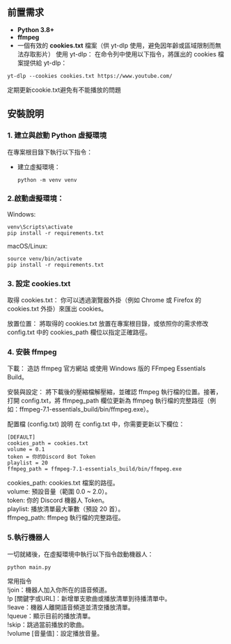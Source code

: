 ## 前置需求

- **Python 3.8+**  
- **ffmpeg**  
- 一個有效的 **cookies.txt** 檔案（供 yt-dlp 使用，避免因年齡或區域限制而無法存取影片）
使用 yt-dlp：
在命令列中使用以下指令，將匯出的 cookies 檔案提供給 yt-dlp：
```
yt-dlp --cookies cookies.txt https://www.youtube.com/
```
定期更新cookie.txt避免有不能播放的問題
## 安裝說明

### 1. 建立與啟動 Python 虛擬環境

在專案根目錄下執行以下指令：

- 建立虛擬環境：
  ```
  python -m venv venv
  ```
### 2.啟動虛擬環境：
Windows:
```
venv\Scripts\activate
pip install -r requirements.txt
```
macOS/Linux:
```
source venv/bin/activate
pip install -r requirements.txt
```
### 3. 設定 cookies.txt
取得 cookies.txt：
你可以透過瀏覽器外掛（例如 Chrome 或 Firefox 的 cookies.txt 外掛）來匯出 cookies。

放置位置：
將取得的 cookies.txt 放置在專案根目錄，或依照你的需求修改 config.txt 中的 cookies_path 欄位以指定正確路徑。

### 4. 安裝 ffmpeg
下載：
造訪 ffmpeg 官方網站 或使用 Windows 版的 FFmpeg Essentials Build。

安裝與設定：
將下載後的壓縮檔解壓縮，並確認 ffmpeg 執行檔的位置。接著，打開 config.txt，將 ffmpeg_path 欄位更新為 ffmpeg 執行檔的完整路徑（例如：ffmpeg-7.1-essentials_build/bin/ffmpeg.exe）。

配置檔 (config.txt) 說明
在 config.txt 中，你需要更新以下欄位：
```
[DEFAULT]
cookies_path = cookies.txt
volume = 0.1
token = 你的Discord Bot Token
playlist = 20
ffmpeg_path = ffmpeg-7.1-essentials_build/bin/ffmpeg.exe
```  
cookies_path: cookies.txt 檔案的路徑。  
volume: 預設音量（範圍 0.0 ~ 2.0）。  
token: 你的 Discord 機器人 Token。  
playlist: 播放清單最大筆數（預設 20 首）。  
ffmpeg_path: ffmpeg 執行檔的完整路徑。  

### 5.執行機器人
一切就緒後，在虛擬環境中執行以下指令啟動機器人：
```
python main.py
```

常用指令  
!join：機器人加入你所在的語音頻道。  
!p [關鍵字或URL]：新增單支歌曲或播放清單到待播清單中。  
!leave：機器人離開語音頻道並清空播放清單。  
!queue：顯示目前的播放清單。  
!skip：跳過當前播放的歌曲。  
!volume [音量值]：設定播放音量。  
  
